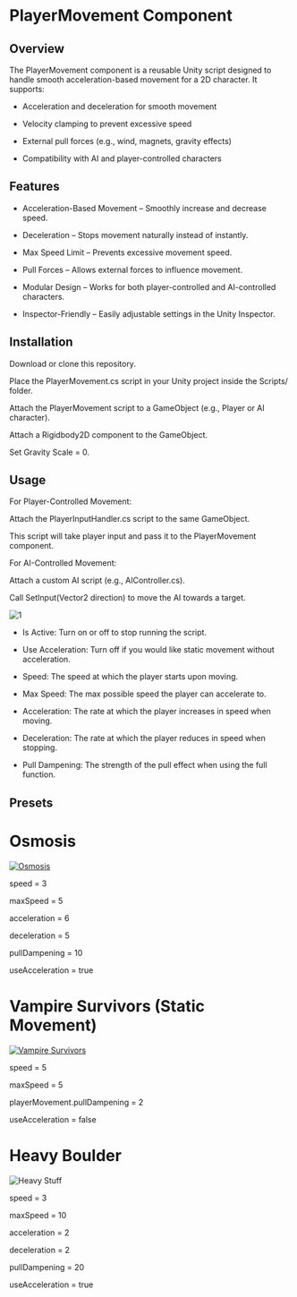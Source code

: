 # PlayerMovement Component

## Overview

The PlayerMovement component is a reusable Unity script designed to handle smooth acceleration-based movement for a 2D character. It supports:

- Acceleration and deceleration for smooth movement

- Velocity clamping to prevent excessive speed

- External pull forces (e.g., wind, magnets, gravity effects)

- Compatibility with AI and player-controlled characters

## Features

- Acceleration-Based Movement – Smoothly increase and decrease speed.

- Deceleration – Stops movement naturally instead of instantly.

- Max Speed Limit – Prevents excessive movement speed.

- Pull Forces – Allows external forces to influence movement.

- Modular Design – Works for both player-controlled and AI-controlled characters.

- Inspector-Friendly – Easily adjustable settings in the Unity Inspector.

## Installation

Download or clone this repository.

Place the PlayerMovement.cs script in your Unity project inside the Scripts/ folder.

Attach the PlayerMovement script to a GameObject (e.g., Player or AI character).

Attach a Rigidbody2D component to the GameObject.

Set Gravity Scale = 0.

## Usage

For Player-Controlled Movement:

Attach the PlayerInputHandler.cs script to the same GameObject.

This script will take player input and pass it to the PlayerMovement component.

For AI-Controlled Movement:

Attach a custom AI script (e.g., AIController.cs).

Call SetInput(Vector2 direction) to move the AI towards a target.

![1](https://github.com/user-attachments/assets/e82edf53-b21f-428f-8578-db304fb4c424)

- Is Active: Turn on or off to stop running the script.

- Use Acceleration: Turn off if you would like static movement without acceleration.

- Speed: The speed at which the player starts upon moving.

- Max Speed: The max possible speed the player can accelerate to.

- Acceleration: The rate at which the player increases in speed when moving.

- Deceleration: The rate at which the player reduces in speed when stopping.

- Pull Dampening: The strength of the pull effect when using the full function.

## Presets

# Osmosis 
[![Osmosis](https://img.youtube.com/vi/qGuieN5-6dI/0.jpg)](https://www.youtube.com/watch?v=qGuieN5-6dI)

speed = 3


maxSpeed = 5


acceleration = 6


deceleration = 5


pullDampening = 10


useAcceleration = true

# Vampire Survivors (Static Movement) 
[![Vampire Survivors](https://img.youtube.com/vi/6HXNxWbRgsg/0.jpg)](https://www.youtube.com/watch?v=6HXNxWbRgsg)

speed = 5


maxSpeed = 5


playerMovement.pullDampening = 2


useAcceleration = false

# Heavy Boulder
![Heavy Stuff](https://github.com/user-attachments/assets/242460d0-b1f5-4986-9a79-077087e79579)

speed = 3


maxSpeed = 10


acceleration = 2


deceleration = 2


pullDampening = 20


useAcceleration = true
